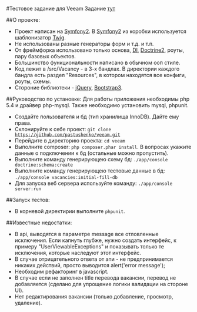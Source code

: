 #Тестовое задание для Veeam
Задание [тут](task.txt)

##О проекте:
* Проект написан на [Symfony2](http://symfony.com/).
В [Symfony2](http://symfony.com/) из коробки используется шаблонизатор [Twig](http://twig.sensiolabs.org/).
* Не использованы разные генераторы форм и т.д. и т.п.
* От фреймфорка использовано только основа, [DI](http://symfony.com/doc/current/components/dependency_injection/introduction.html), [Doctrine2](http://www.doctrine-project.org/), роуты, пару базовых объектов.
* Большинство функциональности написано в обычном ооп стиле.
* Код лежит в /src/Vacancy - в 3-х бандлах. В директории каждого бандла есть раздел "Resources", в котором находятся все конфиги, роуты, схемы.
* Стороние библиотеки - [jQuery](https://jquery.org/), [Bootstrap3](http://getbootstrap.com/).

##Руководство по установке:
Для работы приложения необходимы php 5.4 и драйвер php-mysql.
Также необходимо установить mysql, phpunit.
* Создайте пользователя и бд (тип хранилища InnoDB). Дайте ему права.
* Склонируйте к себе проект: <code>git clone https://github.com/pastushenko/veeam.git</code>
* Перейдите в директорию проекта: <code>cd veeam</code>
* Выполните composer: <code>php composer.phar install</code>. В вопросах укажите данные о подключении к бд (остальные можно пропустить).
* Выполните команду генерирующею схему бд: <code>./app/console doctrine:schema:create</code>
* Выполните команду генерирующею тестовые данные в бд: <code>./app/console vacancies:initial-fill-db</code>
* Для запуска веб сервера используйте команду: <code>./app/console server:run</code>

##Запуск тестов:
* В корневой директирии выполните <code>phpunit</code>.

##Известные недостатки:
* В api, выводятся в параметре message все отловленные исключения.
Если капнуть глубже, нужно создать интерфейс, к примеру "UserViewableExceptions" и показывать только те исключения, которые наследуют этот интерфейс.
* В случае отрицательного ответа от апи - не предпринимается никаких действий, просто выводится alert('error message');
* Необходим рефакторинг в javascript.
* В случае если не заполнен title перевода вакансии, перевод не добавляется (сделано для упрощение логики валидации на стороне UI).
* Нет редактирования вакансии (только добавление, просмотр, удаление).